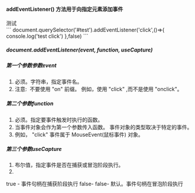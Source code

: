 
#### addEventListener() 方法用于向指定元素添加事件

<div  id="test">测试</div>
```
document.querySelector('#test').addEventListener('click',()=>{
console.log('test click')
},false)
```

##### document.addEventListener(event, function, useCapture)

##### 第一个参数参数event
1. 必须。字符串，指定事件名。
2. 注意: ﻿
﻿不要使用 "on" 前缀。 例如，使用 "click" ,而不是使用 "onclick"。﻿


##### 第二个参数function
1. 必须。指定要事件触发时执行的函数。
2. 当事件对象会作为第一个参数传入函数。 事件对象的类型取决于特定的事件。
3. 例如， "click" 事件属于 MouseEvent(鼠标事件) 对象。


##### 第三个参数useCapture
1. 布尔值，指定事件是否在捕获或冒泡阶段执行。
2. 
true - 事件句柄在捕获阶段执行
false- false- 默认。事件句柄在冒泡阶段执行